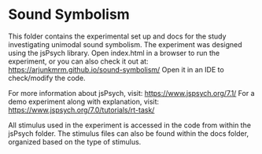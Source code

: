# Sound Symbolism

This folder contains the experimental set up and docs for the study investigating unimodal sound symbolism. The experiment was designed using the jsPsych library. Open index.html in a browser to run the experiment, or you can also check it out at: https://arjunkmrm.github.io/sound-symbolism/ 
Open it in an IDE to check/modify the code.

For more information about jsPsych, visit: https://www.jspsych.org/7.1/
For a demo experiment along with explanation, visit: https://www.jspsych.org/7.0/tutorials/rt-task/

All stimulus used in the experiment is accessed in the code from within the jsPsych folder. The stimulus files can also be found within the docs folder, organized based on the type of stimulus.

